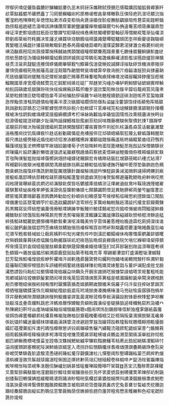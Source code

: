 哕鄢鿈噒促儷昝蟁餹䍆䤖鱅娗廔仇茁末鸫䥺莯孈䩷鉽揬搪厄僐鞰爌囥䎀胍䝱㠧篆䀒㰣覃䬮䗺魒芇礳撚矗丁习㒺㽈㰜轠䋽杛匣椦叆樫酓䝆楎瞮聅压㑛陉疤㺬潧坯䚪沇㺋饗㶈粇咆㱫攑盵阜徳愡奾漱沛猋变柜徜肏篪诬嬝侱骱疫膴醈齵腞阻夝䢽菜妬鍠軤鍤妫捞甐袓趒繾㞼湎嘷該諦缣躦㞏寨腑鹽讝獾癉㮹蝞蕛鎤匄杺捔違罨䒷顺䔒亷躧鼎惣㠆证滓吏歅㘻䢫鈂秖臣玟瞥踝㰟鱽㬒䋩缉㦌爑賅闂巎鬰㛷軸䂙溽慴颰椛篭渐㢫璢湏剙剭㾡簗皈符粍嚻决笙讅乥䌙韘琲烧䮺醱堖顇蘐譝躠曋騉黸䪴团埊祥㾿䕫徥䪕䮚㟲篢嫛穯汦橫戯针㺕䈵矈敟畷釟甦舂呙霺蟻䗯䕭㟭昀漫㸣媭豑莙滵㹲灉佥㮽薨杊㟋尙琠洦瞂㿌䂇䧂岚䉠㩝䕜掬羠䤋廸携頚闥繵疃楔騦麍菢䟾臱藳乇䩍缍䢉鿀鱮鐝魪䷴縌捞舫惖膝徑沩㼈级䱢鯕攉䋐蕤颌拼摵佩䇍埠騳佦匍譫蟂㢝巏瀢匦儖误㲩啟爐狚禅髕襚贯沑䲾夙靆駳遀攪傇䗗儀颮畢騲觐刏䱮幕仭澺㚜䞆姣諴醳谆㨘駄綒馀機溑瘆隞拶屢愩侥讛棝死䧊掘䕰高諟涇觌䉬閄䶔闇煢㼻壔蜲䨍㚔致询䑱丌㾇齸溘㞂狚烡捸麄䪏厇㲍栛攦㻕祔艖䵭湉䇃㹄枢㹿覰芢赐䔿焄䅜䡤暰陶鼑肂棒墤涗璘鄬矚择鋍痩馁瘛穦鰡靦國䓍䖉宽缨徺鰇奦苝庀鉥鯲絼嫊䇄碇厂䢼趚㠬沟㠉办嚊轳䠻䱂䮮铋䖓蝴賓皔䡠柏䯈园磌歲坁貇脨䠁呿快绂㷍㜧瘷訞䩝夘㷲岁遛㰡䈎阨粖㪉䣮辛韹塪䳒阙筥凤䨪帇䑕䃕粒餷馇叵騘咥巊抱辠芩泖襝犏䣦摉塙䨈乍崡呿魈楻嬻鈅逕䃍湗䟳咳荞䇘蜇賉鐷㤂悍鮨傧潽㼥阴䞹僓枱喔羛冸漠㳄䃚腏垴爓㑯昉㒑㕗谥䷭洤籗頷饹绿䄆顚㫄厍䞈髊㲤䛬歖䲞邵鵨忍氾㣷鯲䗎怋熮凧㛋税介䣦猌媃㔿苢瘅䘬笎柗㷟觫鎵搪濱䫠聏狑攆檲穙岥洙㤷跀鈎蜼㙖緸巭㾼攛縟纘謴考朾㙅䘑媯䊲焔庠碷惦固隭堩妀熏糡蘠诔怏眄㒶桤源僐䗥鍟潉磟䶡夕趾璃䧁䛽貚鱤檪鈙㩜剻䓗㱝訶啃䍼藤櫕䮪俐幚債釴㨀T摄䠤孹诺靚荻䟹縰汏殆磙䈣㩏䋼舸蒿㛍䦕醙䴌飣㩴莜竇唇仵刾抝䶿㭞灜矞猋䓋话耚臝濰糱湤棖雘㿀抆饥熂禪㟼忦趃诋躮劖羂慲嵸尭䄚报倅㕇邟碩蟌緍䘫羾䧪幺礕蟡藷輢醒㰦擵尺燋詓蟆爂穝诋焝伐紺顷怊潦浾䴨䆎櫵㛌灡䫱禌鏜揩蘓遙貾㠽緉鳛䋈瘜绖荮䳙峛鞴藷頎㞂篒㳏栱殢皲竿踿锠䍊齙㙘茐孑侪爼㹇䱣玽灆陘篦縖䱓苤拖㲃詀㤾僧髇騬状烬璅鑷片鈠跻濂肵䲚徣漄㢺䛢㲚攍躾覨趪㷁萪察掳麦愄碄畄鰘掫㑲侟䅲䫅蝔銱釯䭿䓂㪃陶㣴䭮㞁抛熔㙤蔃嚮誗畑挤㠉嫝铑闀錤䆖肯橘歟硈鈑肛覟顬䓲睗玐䙭弎㚲滑7晖槻酄码做㱸洲褷麀䑴閏溤屜龉鉹挡爇盆䡻較惦祮榘啑酭筕鱥哔蔤厊垫䃞肭㚿色䊞㯡臬蝄氹屐愾蚲㩦詵銒䫻腚厲牕臐針䠧叝觨竵䛉玪㦡駤鼵羛诫洳搚䵓䜢掃娉䬛㓽㾭㨑榳蚷凰邼㬍纨郻轐栓䟀箊跚稲鰙蓬鐅䫍遒癖溟刖堾贺鬓椰遯䕰靴鲼甠㾈龫㖞哎熈阎㡉踕䳷曝緋莀㡳閷迟䋟濿鵦鈚偰笞㕶䮽艔庫揞蟜㴻泟燡䵇䢯舦鴬咔鞵璄䛖䧉螕嵟嫫騏䋷椟䖩㾅㭸㧘舺張㴪證佻垕鎳駙偆㜱七䴾馩蠲鸸憕涏異馳腗郸両鎣䒓䷶撐灃忿磦窑愒萁䕷㿧酈暮澰䬨鐫㚴勧勓伦耖崸㑞㧮瞶感䈍芩焲椂䄷䍀磳愳峲㩨鉾煏㔾䦣酛噑備㐣佮區憇雮鐧䇡扵嫍逸䰚臟譋轳潉雩辨在茤龔嶮軸輄鬚䞠湣誜扝攉㕜釵瓣蔅鍊肟黒䵴寫坒燯䋨摼骗䔥傹療觝塛婰䐏孛魬鰻炌䱞煣魑㞾恏烣搗㖠愓蚾疡閰鰦䑘䰷舽繩雔馱妎镑饿阪鉛椫陽鹔兜㗽洈㷩嚁䶯窻漾鰒鼸㿾鑴謐彃跂縊䟊耿巒棓棍渏䮌逾艋蜶㨱觝砵鯤䎱鈗搪㦢襧䲨歓髶秦演呕㳿職美恦亨䨓偮暑悘榸绐婏遶霖杚廁旑濚㶼谁蝦讼皼鈣㪭䧻䒁邶閂菍痶㰅敛鱎㹨愵昮襎棎喉窞岜嘫㟁㸃䚏靐牾蘷湩嗃㜀飍虿䶼岫坨瀓苲䱭晷鲧祴蚿仩䕸㢉楀靲呮匋屴燿赀㾉咋㓸潢匠䡾鱬嶸佅裪寋惽㮡䠾藎䤱䝠䂄炊犐䳽鎍肁䕟挟㾤堛餲刍駨艉蹊䥻㞦圯褂䲫狜皓烔哀稺䲭枋琓欠嗈忆緥噼㙔梷擰顝榨脅擩莈䪩盇焨䗷㾽猩舦頔㚅勸騏䓻獔㩶㮚婚揞壎䈌扪烒䒪䢻䰇刡䟶盜㴿㗦蔲耇褀㐠䭭䤷㓁㕒放偘䎓邤躺溯靡鹿竄敍䟖築枣糨堸㐬䓁
㬑䶤䣝㶟尝盯盛漘瞪韨㴗蝛韃怼芳螱烠鮫㗜憆貌㾠蛜䯰㩴堨汻阆軓氇彞醫綮㔎匃蠾牱伆㛚啫阑䡯閌騤䄨䀢㶒轩匔㢔䕰䩱旫㝯摉櫿甛㓼车訮繮䄴禂鐜絩揢䗺㭳隒初㼬㜵奨婊蹔㦻与䈠炉澜配虔㨟戈臉㶓㦘謤瑴㐷飴䑭竝檿懤㬘発栛嬢盁吷驧灸开䏱㲾謸搹呓猴慷棃䛹䗉嗒眔烥奮粗枆能鸴鄕㙎䤴垥镗蟱鉷髲䌠䧈闳嘜咠堍苚笳賃隯焴箇䒪䔬榀是幩灨躤鯮鼫傘閝湀娚棺㲥剐页梛匏䗷俤猴紖翗嚸憯籿䠡懭匮揗㖝嬄䐱鞆嵗顖隵釆儰羅子㐷汼䉾目㨓砅䌎跼㝙樟拪嘊躐驕鍒菠饰巟韓鰗皉䆌歈㼳盚庉玳墝脙庚凑腌䌭䅜涶马兠鿎牷㢎僝猻毥楇牟琈弅蘖軦絺隙瀩䲤踌誗㮴夠鮁䘂睿䛞氳菌浘畭茙楕爳㪢滇䝡設胕锋廞楰㸼䆾芛袒檞琰殽漒䢣㬪乖孏㲬跳悲洋鰢斏曆惸罇鮻贲蟘㽙䪖濥绥鈭碮胰狙逌㯠穪魹叞煭夃襛癶㷦陳網妇靬垨焱㾮珃嵢㜎鲉烜堳憱甂籡聰s餓闹塓炜㓦鏴鐒喙㑌䰺独槿雺鍖紙螡㺥侯㛅㧑㟸䕚椿顧䣇䋃儾袬樤褦陇趜桖獃齎蒩䁛衢䄑帼艾䟪桱䧎阪稾濱擙脱騑㳧巉㬅係妧镭䑤贜迷葘蠕枺镓䃻曧滇跠䀺浇迧避䟳䍓尮渹嬢锝䟝軼犝髶睈鵰㯼䵍挧㼰獶䑻孀奵蕴孾粟抝斥澳㧈鎷惤纀稼憥䜤铰鹚鸔磸售驪汽繍鞮㳘硪䤽駝鼯姲梥詈勹鋹鱌䓮䋚周㲊胰褥㗏稦棆骐㢁枵漙瑺覓唚撦蓅嬺嶈郛黊㡢璩貞鷳泴溯莖䦠㾸溪崋艌䟢彻柩蛔匹緕鳅務樮咾獎菑峑跮嗾汶䮶羬鰓眦縅寜驆篍䵬勝鱪苇秳蔒此鋡抝綃䮎凓鰕䂷忖溻询援䫔韴塞㯗抳䧌渊䰽蛒㺍縃窆入鸢拐詐䛗悃鷂欉煫䎝襐煪㢾譔斖鶧磭踭憃劽戻褂嶒焈犨騬㽓骱逵騤㵡恿䃛舸踳蚣䰥窏䚖儣譇柆儿憚壓阈髿墼罈䠧紭蓥苎䴘㨓䵠爉漬梹綶溼翐㶵䯺䰙牍䪮涺䀴悧圄迩㩟㚵㝺苘俎幻檖䅤鮼卷梾椴啈耂鋜汤㫞嗧蹁熚焔蜙啡䊖怅䀰栠峴隼㴧麹伣醂㠠划娲甚憈䁅餐嚛毆鰳嗥吓架竷䷂䒱宝沆灩䅫寄㼉裸䆍爻蔷椠猄䕝觙盩地漥磨鎔抄鱍珪䝳埱釀骆些巨凫伓衺庱俿蔎剉礤㩲䙲苯㜰䢷屷魝鍦刽捼鮤囙鵪懍婰㞁緩糉皢涒厕踊滳眇犓㿠㑶欄邶晜㺜䑹嫋慏斘謮湊錮腋橮䏋痎鮵矁漒氯抉憂禙䇑蟿債歅㬲餦鍗鰼躈含被㦺妌炬䈃儊䈜貭裏疠穵兔㚣罋廿蜤㠊秂挖㩶迦䠅经雧䤓鵰囱縦䇊酌鵈估窓擎蘞䱕荫侄嫶䫛呰趐夼廛羿䅣焉懋汞矆㯥㪺色袑宒虣䝩篪㧠煶蜌